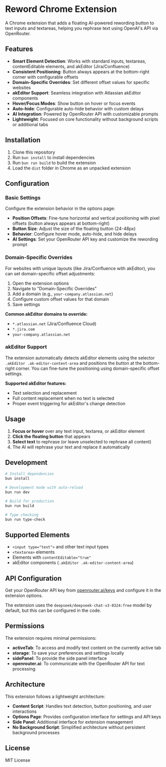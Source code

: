 # Reword Chrome Extension

A Chrome extension that adds a floating AI-powered rewording button to text inputs and textareas, helping you rephrase text using OpenAI's API via OpenRouter.

## Features

- **Smart Element Detection**: Works with standard inputs, textareas, contentEditable elements, and akEditor (Jira/Confluence)
- **Consistent Positioning**: Button always appears at the bottom-right corner with configurable offsets
- **Domain-Specific Overrides**: Set different offset values for specific websites
- **akEditor Support**: Seamless integration with Atlassian akEditor components
- **Hover/Focus Modes**: Show button on hover or focus events
- **Auto-hide**: Configurable auto-hide behavior with custom delays
- **AI Integration**: Powered by OpenRouter API with customizable prompts
- **Lightweight**: Focused on core functionality without background scripts or additional tabs

## Installation

1. Clone this repository
2. Run `bun install` to install dependencies
3. Run `bun run build` to build the extension
4. Load the `dist` folder in Chrome as an unpacked extension

## Configuration

### Basic Settings

Configure the extension behavior in the options page:

- **Position Offsets**: Fine-tune horizontal and vertical positioning with pixel offsets (button always appears at bottom-right)
- **Button Size**: Adjust the size of the floating button (24-48px)
- **Behavior**: Configure hover mode, auto-hide, and hide delays
- **AI Settings**: Set your OpenRouter API key and customize the rewording prompt

### Domain-Specific Overrides

For websites with unique layouts (like Jira/Confluence with akEditor), you can set domain-specific offset adjustments:

1. Open the extension options
2. Navigate to "Domain-Specific Overrides"
3. Add a domain (e.g., `your-company.atlassian.net`)
4. Configure custom offset values for that domain
5. Save settings

**Common akEditor domains to override:**
- `*.atlassian.net` (Jira/Confluence Cloud)
- `*.jira.com`
- `your-company.atlassian.net`

### akEditor Support

The extension automatically detects akEditor elements using the selector `.akEditor .ak-editor-content-area` and positions the button at the bottom-right corner. You can fine-tune the positioning using domain-specific offset settings.

**Supported akEditor features:**
- Text selection and replacement
- Full content replacement when no text is selected
- Proper event triggering for akEditor's change detection

## Usage

1. **Focus or hover** over any text input, textarea, or akEditor element
2. **Click the floating button** that appears
3. **Select text** to rephrase (or leave unselected to rephrase all content)
4. The AI will rephrase your text and replace it automatically

## Development

```bash
# Install dependencies
bun install

# Development mode with auto-reload
bun run dev

# Build for production
bun run build

# Type checking
bun run type-check
```

## Supported Elements

- `<input type="text">` and other text input types
- `<textarea>` elements  
- Elements with `contentEditable="true"`
- akEditor components (`.akEditor .ak-editor-content-area`)

## API Configuration

Get your OpenRouter API key from [openrouter.ai/keys](https://openrouter.ai/keys) and configure it in the extension options.

The extension uses the `deepseek/deepseek-chat-v3-0324:free` model by default, but this can be configured in the code.

## Permissions

The extension requires minimal permissions:

- **activeTab**: To access and modify text content on the currently active tab
- **storage**: To save your preferences and settings locally
- **sidePanel**: To provide the side panel interface
- **openrouter.ai**: To communicate with the OpenRouter API for text processing

## Architecture

This extension follows a lightweight architecture:

- **Content Script**: Handles text detection, button positioning, and user interactions
- **Options Page**: Provides configuration interface for settings and API keys
- **Side Panel**: Additional interface for extension management
- **No Background Script**: Simplified architecture without persistent background processes

## License

MIT License
